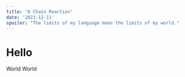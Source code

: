 ```yaml
---
title: "A Chain Reaction"
date: '2023-12-11'
spoiler: "The limits of my language mean the limits of my world."
---
```


# Hello
World World

